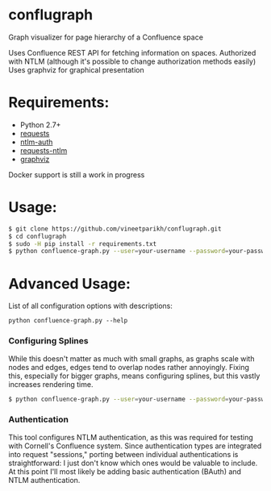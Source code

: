 conflugraph
=====================

Graph visualizer for page hierarchy of a Confluence space

Uses Confluence REST API for fetching information on spaces. Authorized with NTLM (although it's possible to change authorization methods easily)
Uses graphviz for graphical presentation

Requirements:
=============
* Python 2.7+
* [requests](http://docs.python-requests.org/en/master/)
* [ntlm-auth](https://pypi.org/project/ntlm-auth/)
* [requests-ntlm](https://pypi.org/project/requests_ntlm/)
* [graphviz](https://pypi.org/project/graphviz/)

Docker support is still a work in progress

Usage:
======
```bash
$ git clone https://github.com/vineetparikh/conflugraph.git
$ cd conflugraph
$ sudo -H pip install -r requirements.txt
$ python confluence-graph.py --user=your-username --password=your-password --confluence=url-of-your-confluence-site --space=your-confluence-space-key
```

Advanced Usage:
===============

List of all configuration options with descriptions:

```
python confluence-graph.py --help
```

### Configuring Splines
While this doesn't matter as much with small graphs, as graphs scale with nodes and edges, edges tend to overlap nodes rather annoyingly. Fixing this, especially for bigger graphs, means configuring splines, but this vastly increases rendering time.

```bash
$ python confluence-graph.py --user=your-username --password=your-password --confluence=url-of-your-confluence-site --space=your-confluence-space-key --splines=(True or False)
```


### Authentication

This tool configures NTLM authentication, as this was required for testing with Cornell's Confluence system. Since authentication types are integrated into request "sessions," porting between individual authentications is straightforward: I just don't know which ones would be valuable to include. At this point I'll most likely be adding basic authentication (BAuth) and NTLM authentication.

